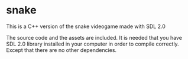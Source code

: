 # snake
This is a C++ version of the snake videogame made with SDL 2.0

The source code and the assets are included. It is needed that you have SDL 2.0 library installed in your computer in order to compile correctly. Except that there are no other dependencies.
